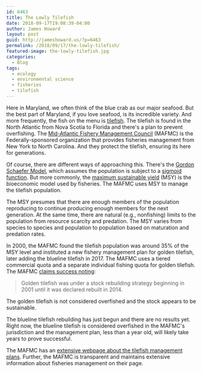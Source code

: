 ```yaml
---
id: 6463
title: The Lowly Tilefish
date: 2018-09-17T19:08:39-04:00
author: James Howard
layout: post
guid: http://jameshoward.us/?p=6463
permalink: /2018/09/17/the-lowly-tilefish/
featured-image: the-lowly-tilefish.jpg
categories:
  - Blog
tags:
  - ecology
  - environmental science
  - fisheries
  - tilefish
---
```

Here in Maryland, we often think of the blue crab as our major
seafood.  But the best part of Maryland, if you love seafood, is
its incredible variety.  And more frequently, the fish on the menu
is
[tilefish](https://www.seafoodsource.com/seafood-handbook/finfish/tilefish).
The tilefish is found in the North Atlantic from Nova Scotia to
Florida and there's a plan to prevent overfishing.  The [Mid-Atlantic
Fishery Management Council](http://www.mafmc.org) (MAFMC) is the
Federally-sponsored organization that provides fisheries management
from New York to North Carolina.  And they protect the tilefish,
ensuring its here for generations.

Of course, there are different ways of approaching this.  There's
the [Gordon Schaefer
Model](http://rlhick.people.wm.edu/posts/gordon-shaefer-model.html), which
assumes the population is subject to a [sigmoid
function](http://mathworld.wolfram.com/SigmoidFunction.html).  But
more commonly, the [maximum sustainable
yield](https://oceana.org/blog/ask-dr-pauly-what-maximum-sustainable-yield)
(MSY) is the bioeconomic model used by fisheries.  The MAFMC uses
MSY to manage the tilefish population.

The MSY presumes that there are enough members of the population
reproducing to continue producing enough members for the next
generation.  At the same time, there are natural (e.g., nonfishing)
limits to the population from resource scarcity and predation.  The
MSY varies from species to species and population to population
based on maturation and predation rates.

In 2000, the MAFMC found the tilefish population was around 35% of
the MSY level and instituted a new fishery management plan for
golden tilefish, later adding the blueline tilefish in 2017.  The
MAFMC uses a tiered commercial quota and a separate individual
fishing quota for golden tilefish.  The MAFMC [claims success
noting](https://static1.squarespace.com/static/511cdc7fe4b00307a2628ac6/t/5a81d98224a6943ee889c865/1518459267649/Tilefish+AP+Info+February+10+2018.pdf):

> Golden tilefish was under a stock rebuilding strategy beginning
in 2001 until it was declared rebuilt in 2014.

The golden tilefish is not considered overfished and the stock
appears to be sustainable.

The blueline tilefish rebuilding has just begun and there are no
results yet.  Right now, the blueline tilefish is considered
overfished in the MAFMC's jurisdiction and the management plan,
less than a year old, will likely take years to prove successful.

The MAFMC has an [extensive webpage about the tilefish management
plans](http://www.mafmc.org/tilefish/).  Further, the MAFMC is
transparent and maintains extensive information about fisheries
management on their page.
